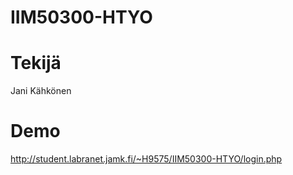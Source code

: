 # IIM50300-HTYO
# Tekijä
Jani Kähkönen
# Demo
http://student.labranet.jamk.fi/~H9575/IIM50300-HTYO/login.php
